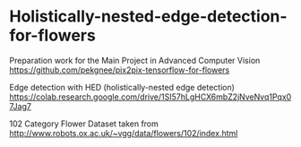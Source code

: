 # Holistically-nested-edge-detection-for-flowers

Preparation work for the Main Project in Advanced Computer Vision  
https://github.com/pekgnee/pix2pix-tensorflow-for-flowers

Edge detection with HED (holistically-nested edge detection)  
https://colab.research.google.com/drive/1SI57hLgHCX6mbZ2jNveNvq1Pqx07Jag7

102 Category Flower Dataset taken from  
http://www.robots.ox.ac.uk/~vgg/data/flowers/102/index.html
